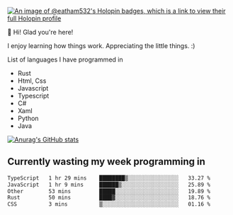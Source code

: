 [![An image of @eatham532's Holopin badges, which is a link to view their full Holopin profile](https://holopin.me/eatham532)](https://holopin.io/@eatham532)


👋 Hi! Glad you're here!

I enjoy learning how things work. Appreciating the little things. :)


List of languages I have programmed in
- Rust
- Html, Css
- Javascript
- Typescript
- C#
- Xaml
- Python
- Java

[![Anurag's GitHub stats](https://github-readme-stats.vercel.app/api?username=Eatham532&theme=dark)](https://github.com/anuraghazra/github-readme-stats)


## Currently wasting my week programming in
<!--START_SECTION:waka-->

```txt
TypeScript   1 hr 29 mins    ████████▒░░░░░░░░░░░░░░░░   33.27 %
JavaScript   1 hr 9 mins     ██████▒░░░░░░░░░░░░░░░░░░   25.89 %
Other        53 mins         █████░░░░░░░░░░░░░░░░░░░░   19.89 %
Rust         50 mins         ████▓░░░░░░░░░░░░░░░░░░░░   18.76 %
CSS          3 mins          ▒░░░░░░░░░░░░░░░░░░░░░░░░   01.16 %
```

<!--END_SECTION:waka-->
